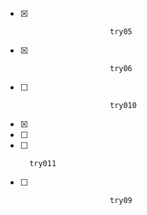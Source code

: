 - [x]                         try05
- [x]                         try06
- [ ]                         try010
- [x]       
- [ ]                         
- [ ]       try011
- [ ]                         try09
